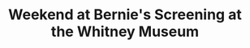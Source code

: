---
ee_id: '132'
site: '1'
type: '2'
long_id: 2011-127 Weekend at Bernie's Screening at the Whitney Museum
url: 2011-127-weekend-at-bernies-screening-at-the-whitney-museum
title: Weekend at Bernie's Screening at the Whitney Museum
year: '2011'
medium:
commission:
dims: Variable
pitch: "​Weekend at Bernie’s screening at the Whitney Museum."
ps:
live_url:
related:
youtube:
imgs: Weekend-at-Bernies-Screening-at-Whitney-2011-127-performance-view-2-database-TO.jpg
subheading:
display_year: '2011'
download:
add_credit:
add_credits:
related_code:
layout: things-i-made
---